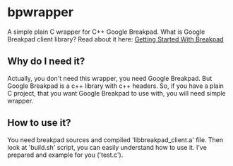 bpwrapper
=========

A simple plain C wrapper for C++ Google Breakpad.
What is Google Breakpad client library? Read about it here: <a href="https://code.google.com/p/google-breakpad/wiki/GettingStartedWithBreakpad"> Getting Started With Breakpad</a>

Why do I need it?
---------
Actually, you don't need this wrapper, you need Google Breakpad. But Google Breakpad is a c++ library with c++ headers. So, if you have a plain C project, that you want Google Breakpad to use with, you will need simple wrapper.

How to use it?
---------
You need breakpad sources and compiled 'libbreakpad_client.a' file.
Then look at 'build.sh' script, you can easily understand how to use it. I've prepared and example for you ('test.c').
